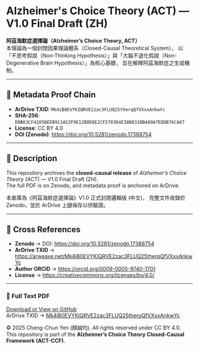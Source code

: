 <!-- Metadata: Alzheimer’s Choice Theory | V1.0 Final Draft (ZH) | CC BY 4.0 | DOI: 10.5281/zenodo.17388754 -->
# Alzheimer's Choice Theory (ACT) — V1.0 Final Draft (ZH)

**阿茲海默症選擇論（Alzheimer’s Choice Theory, ACT）**  
本理論為一個封閉因果理論體系（Closed-Causal Theoretical System），
以「不思考假說（Non-Thinking Hypothesis）」與「大腦不退化假說（Non-Degenerative Brain Hypothesis）」為核心基礎，
旨在解釋阿茲海默症之生成機制。

---

## 🧩 Metadata Proof Chain
- **ArDrive TXID**: `Mk4iB0EVYKIQRVE2zac3FLUQ25therqQfVXxxAnkwYc`
- **SHA-256**: `D0B63CF4285BEEB911A52F9E12B0E6E2CF5783D4E38B831BB4A9A7EDDB76CA67`
- **License**: CC BY 4.0
- **DOI (Zenodo)**: https://doi.org/10.5281/zenodo.17388754

---

## 📘 Description
This repository archives the **closed-causal release** of *Alzheimer’s Choice Theory (ACT)* — V1.0 Final Draft (ZH).  
The full PDF is on Zenodo, and metadata proof is anchored on ArDrive.

本倉庫為《阿茲海默症選擇論》V1.0 正式封閉邏輯版 (中文)，
完整文件收錄於 Zenodo，並於 ArDrive 上鏈保存以供驗證。

---

## 🔗 Cross References
- **Zenodo** → DOI: https://doi.org/10.5281/zenodo.17388754
- **ArDrive TXID** → https://arweave.net/Mk4iB0EVYKIQRVE2zac3FLUQ25therqQfVXxxAnkwYc
- **Author ORCID** → https://orcid.org/0009-0005-9740-1701
- **License** → https://creativecommons.org/licenses/by/4.0/

---

### 📄 Full Text PDF
[Download or View on GitHub](./Alzheimers-Choice-Theory-V1.0-Final-Draft-ZH.pdf)  
ArDrive TXID → [Mk4iB0EVYKIQRVE2zac3FLUQ25therqQfVXxxAnkwYc](https://arweave.net/Mk4iB0EVYKIQRVE2zac3FLUQ25therqQfVXxxAnkwYc)


© 2025 Cheng-Chun Yen (顏誠均). All rights reserved under CC BY 4.0.  
This repository is part of the **Alzheimer’s Choice Theory Closed-Causal Framework (ACT-CCF)**.
